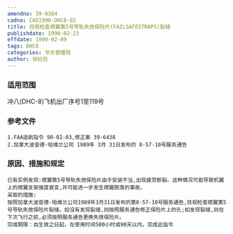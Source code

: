 ```yaml
---
amendno: 39-0384  
cadno: CAD1990-DHC8-02  
title: 目视检查襟翼第5号导轨失效保险片(FAILSAFESTRAPS)裂缝  
publishdate: 1990-02-23  
effdate: 1990-02-09  
tags: DHC8  
categories: 华东管理局  
author: 邬纪召  
---
```

  
### 适用范围  
冲八(DHC-8)飞机出厂序号1至119号  
  
<!--more-->  
### 参考文件  
    1.FAA适航指令 90-02-03,修正案 39-6438  
    2.加拿大波音德·哈维兰公司 1989年 3月 31日发布的 8-57-10号服务通告  
  
### 原因、措施和规定  
    已有实例发现:襟翼第5号导轨失效保险片由于安装不当,出现疲劳断裂。这种情况可能导致机翼上的襟翼支架强度衰变,并可能进一步发生襟翼脱落的事故。  
    采取的措施:  
    按照加拿大波音德·哈维兰公司1989年3月31日发布的第8-57-10号服务通告,目视检查襟翼第5号导轨失效保险片裂缝。如没有发现裂缝,则按照服务通告修正保险片上的孔;如发现裂缝,则在下次飞行之前,必须按照服务通告更换失效保险片。  
    完成期限：自生效之日起，在使用时间500小时或90天以内，完成此指令  
  
